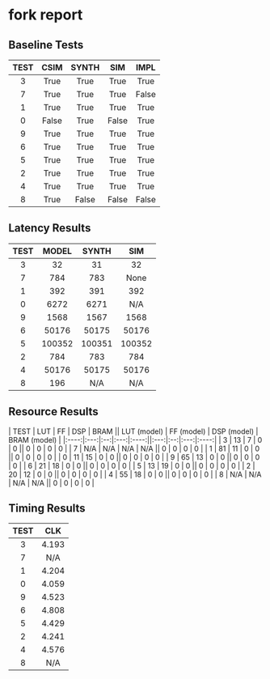
# fork report

## Baseline Tests

| TEST | CSIM | SYNTH | SIM | IMPL |
|:----:|:----:|:-----:|:---:|:----:|
| 3 | True | True | True | True | 
| 7 | True | True | True | False | 
| 1 | True | True | True | True | 
| 0 | False | True | False | True | 
| 9 | True | True | True | True | 
| 6 | True | True | True | True | 
| 5 | True | True | True | True | 
| 2 | True | True | True | True | 
| 4 | True | True | True | True | 
| 8 | True | False | False | False | 


## Latency Results

| TEST | MODEL | SYNTH | SIM |
|:----:|:-----:|:-----:|:---:|
| 3 | 32 | 31 | 32 | 
| 7 | 784 | 783 | None | 
| 1 | 392 | 391 | 392 | 
| 0 | 6272 | 6271 | N/A | 
| 9 | 1568 | 1567 | 1568 | 
| 6 | 50176 | 50175 | 50176 | 
| 5 | 100352 | 100351 | 100352 | 
| 2 | 784 | 783 | 784 | 
| 4 | 50176 | 50175 | 50176 | 
| 8 | 196 | N/A | N/A | 


## Resource Results

| TEST | LUT | FF | DSP | BRAM || LUT (model) | FF (model) | DSP (model) | BRAM (model) |
|:----:|:---:|:--:|:---:|:----:||:---:|:--:|:---:|:----:|
| 3 | 13 | 7 | 0 | 0 || 0 | 0 | 0 | 0 | 
| 7 | N/A | N/A | N/A | N/A || 0 | 0 | 0 | 0 | 
| 1 | 81 | 11 | 0 | 0 || 0 | 0 | 0 | 0 | 
| 0 | 11 | 15 | 0 | 0 || 0 | 0 | 0 | 0 | 
| 9 | 65 | 13 | 0 | 0 || 0 | 0 | 0 | 0 | 
| 6 | 21 | 18 | 0 | 0 || 0 | 0 | 0 | 0 | 
| 5 | 13 | 19 | 0 | 0 || 0 | 0 | 0 | 0 | 
| 2 | 20 | 12 | 0 | 0 || 0 | 0 | 0 | 0 | 
| 4 | 55 | 18 | 0 | 0 || 0 | 0 | 0 | 0 | 
| 8 | N/A | N/A | N/A | N/A || 0 | 0 | 0 | 0 | 


## Timing Results

| TEST | CLK |
|:----:|:---:|
| 3 | 4.193 | 
| 7 | N/A | 
| 1 | 4.204 | 
| 0 | 4.059 | 
| 9 | 4.523 | 
| 6 | 4.808 | 
| 5 | 4.429 | 
| 2 | 4.241 | 
| 4 | 4.576 | 
| 8 | N/A | 

